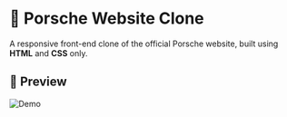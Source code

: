 # 🚗 Porsche Website Clone

A responsive front-end clone of the official Porsche website, built using **HTML** and **CSS** only. 

## 📸 Preview

![Demo]()
